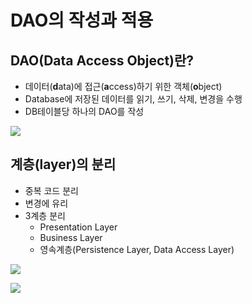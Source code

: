 

# DAO의 작성과 적용

## DAO(Data Access Object)란?
  * 데이터(**d**ata)에 접근(**a**ccess)하기 위한 객체(**o**bject)
  * Database에 저장된 데이터를 읽기, 쓰기, 삭제, 변경을 수행
  * DB테이블당 하나의 DAO를 작성

<a href='https://ifh.cc/v-KzO8mR' target='_blank'><img src='https://ifh.cc/g/KzO8mR.png' border='0'></a>





## 계층(layer)의 분리
  * 중복 코드 분리
  * 변경에 유리
  * 3계층 분리
    * Presentation Layer
    * Business Layer
    * 영속계층(Persistence Layer, Data Access Layer)

<a href='https://ifh.cc/v-8hWrbf' target='_blank'><img src='https://ifh.cc/g/8hWrbf.png' border='0'></a>



<a href='https://ifh.cc/v-aN7cqn' target='_blank'><img src='https://ifh.cc/g/aN7cqn.png' border='0'></a>

